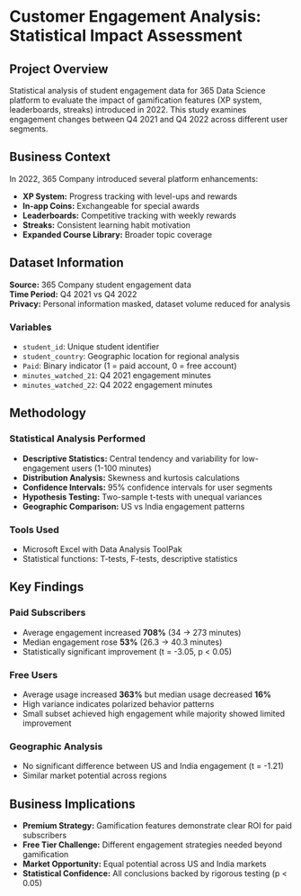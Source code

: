 # Customer Engagement Analysis: Statistical Impact Assessment

## Project Overview

Statistical analysis of student engagement data for 365 Data Science platform to evaluate the impact of gamification features (XP system, leaderboards, streaks) introduced in 2022. This study examines engagement changes between Q4 2021 and Q4 2022 across different user segments.

## Business Context

In 2022, 365 Company introduced several platform enhancements:
- **XP System:** Progress tracking with level-ups and rewards
- **In-app Coins:** Exchangeable for special awards  
- **Leaderboards:** Competitive tracking with weekly rewards
- **Streaks:** Consistent learning habit motivation
- **Expanded Course Library:** Broader topic coverage

## Dataset Information

**Source:** 365 Company student engagement data  
**Time Period:** Q4 2021 vs Q4 2022  
**Privacy:** Personal information masked, dataset volume reduced for analysis  

### Variables
- `student_id`: Unique student identifier
- `student_country`: Geographic location for regional analysis
- `Paid`: Binary indicator (1 = paid account, 0 = free account)
- `minutes_watched_21`: Q4 2021 engagement minutes
- `minutes_watched_22`: Q4 2022 engagement minutes

## Methodology

### Statistical Analysis Performed
- **Descriptive Statistics:** Central tendency and variability for low-engagement users (1-100 minutes)
- **Distribution Analysis:** Skewness and kurtosis calculations
- **Confidence Intervals:** 95% confidence intervals for user segments
- **Hypothesis Testing:** Two-sample t-tests with unequal variances
- **Geographic Comparison:** US vs India engagement patterns

### Tools Used
- Microsoft Excel with Data Analysis ToolPak
- Statistical functions: T-tests, F-tests, descriptive statistics

## Key Findings

### Paid Subscribers
- Average engagement increased **708%** (34 → 273 minutes)
- Median engagement rose **53%** (26.3 → 40.3 minutes)
- Statistically significant improvement (t = -3.05, p < 0.05)

### Free Users  
- Average usage increased **363%** but median usage decreased **16%**
- High variance indicates polarized behavior patterns
- Small subset achieved high engagement while majority showed limited improvement

### Geographic Analysis
- No significant difference between US and India engagement (t = -1.21)
- Similar market potential across regions

## Business Implications

- **Premium Strategy:** Gamification features demonstrate clear ROI for paid subscribers
- **Free Tier Challenge:** Different engagement strategies needed beyond gamification
- **Market Opportunity:** Equal potential across US and India markets
- **Statistical Confidence:** All conclusions backed by rigorous testing (p < 0.05)
